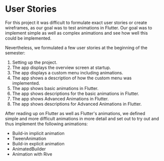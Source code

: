 # User Stories 

For this project it was difficult to formulate exact user stories or create wireframes, as our goal was to test animations in Flutter. 
Our goal was to implement simple as well as complex animations and see how well this could be implemented. 

Nevertheless, we formulated a few user stories at the beginning of the semester: 

1. Setting up the project.
2. The app displays the overview screen at startup.
3. The app displays a custom menu including animations.
4. The app shows a description of how the custom menu was implemented.
5. The app shows basic animations in Flutter. 
6. The app shows descriptions for the basic animations in Flutter.
7. The app shows Advanced Animations in Flutter.
8. The app shows descriptions for Advanced Animations in Flutter.

After reading up on Flutter as well as Flutter's animations, we defined simple and more difficult animations in more detail and set out to try out and thus implement the following animations: 

- Build-in implicit animation
- TweenAnimation
- Build-in explicit animation
- AnimatedBuilder
- Animation with Rive 
